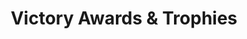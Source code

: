 ---
title: "Victory Awards & Trophies"
url: /wilmington/victory-awards-and-trophies/
shop: trophy
---